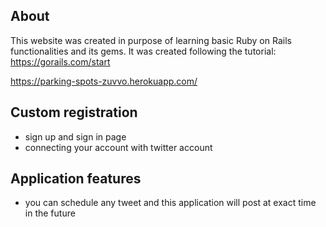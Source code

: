 ## About

This website was created in purpose of learning basic Ruby on Rails functionalities and its gems.
It was created following the tutorial: https://gorails.com/start

https://parking-spots-zuvvo.herokuapp.com/

## Custom registration

* sign up and sign in page
* connecting your account with twitter account

## Application features
* you can schedule any tweet and this application will post at exact time in the future
